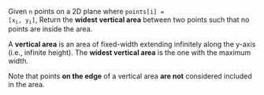 Given `n` points on a 2D plane where <code>points[i] = [x<sub>i</sub>, y<sub>i</sub>]</code>, Return the **widest vertical area** between two points such that no points are inside the area.

A **vertical area** is an area of fixed-width extending infinitely along the y-axis (i.e., infinite height). The **widest vertical area** is the one with the maximum width.

Note that points **on the edge** of a vertical area **are not** considered included in the area.